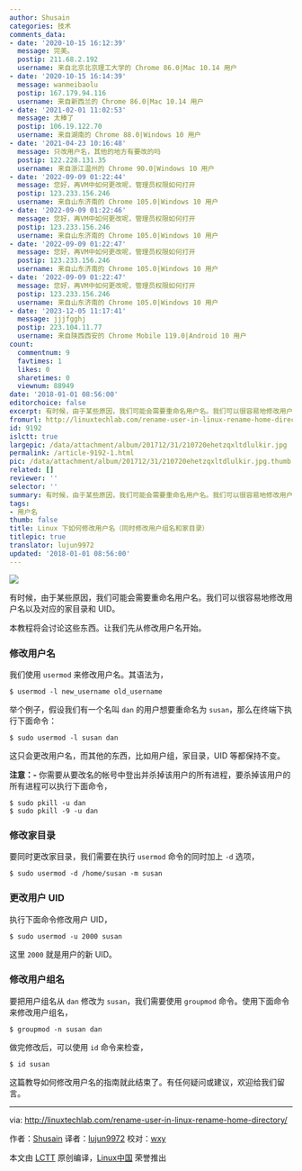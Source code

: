 ```yaml
---
author: Shusain
categories: 技术
comments_data:
- date: '2020-10-15 16:12:39'
  message: 完美。
  postip: 211.68.2.192
  username: 来自北京北京理工大学的 Chrome 86.0|Mac 10.14 用户
- date: '2020-10-15 16:14:39'
  message: wanmeibaolu
  postip: 167.179.94.116
  username: 来自新西兰的 Chrome 86.0|Mac 10.14 用户
- date: '2021-02-01 11:02:53'
  message: 太棒了
  postip: 106.19.122.70
  username: 来自湖南的 Chrome 88.0|Windows 10 用户
- date: '2021-04-23 10:16:48'
  message: 只改用户名，其他的地方有要改的吗
  postip: 122.228.131.35
  username: 来自浙江温州的 Chrome 90.0|Windows 10 用户
- date: '2022-09-09 01:22:44'
  message: 您好，再VM中如何更改呢，管理员权限如何打开
  postip: 123.233.156.246
  username: 来自山东济南的 Chrome 105.0|Windows 10 用户
- date: '2022-09-09 01:22:46'
  message: 您好，再VM中如何更改呢，管理员权限如何打开
  postip: 123.233.156.246
  username: 来自山东济南的 Chrome 105.0|Windows 10 用户
- date: '2022-09-09 01:22:47'
  message: 您好，再VM中如何更改呢，管理员权限如何打开
  postip: 123.233.156.246
  username: 来自山东济南的 Chrome 105.0|Windows 10 用户
- date: '2022-09-09 01:22:47'
  message: 您好，再VM中如何更改呢，管理员权限如何打开
  postip: 123.233.156.246
  username: 来自山东济南的 Chrome 105.0|Windows 10 用户
- date: '2023-12-05 11:17:41'
  message: jjjfgghj
  postip: 223.104.11.77
  username: 来自陕西西安的 Chrome Mobile 119.0|Android 10 用户
count:
  commentnum: 9
  favtimes: 1
  likes: 0
  sharetimes: 0
  viewnum: 88949
date: '2018-01-01 08:56:00'
editorchoice: false
excerpt: 有时候，由于某些原因，我们可能会需要重命名用户名。我们可以很容易地修改用户名以及对应的家目录和 UID。
fromurl: http://linuxtechlab.com/rename-user-in-linux-rename-home-directory/
id: 9192
islctt: true
largepic: /data/attachment/album/201712/31/210720ehetzqxltdlulkir.jpg
permalink: /article-9192-1.html
pic: /data/attachment/album/201712/31/210720ehetzqxltdlulkir.jpg.thumb.jpg
related: []
reviewer: ''
selector: ''
summary: 有时候，由于某些原因，我们可能会需要重命名用户名。我们可以很容易地修改用户名以及对应的家目录和 UID。
tags:
- 用户名
thumb: false
title: Linux 下如何修改用户名（同时修改用户组名和家目录）
titlepic: true
translator: lujun9972
updated: '2018-01-01 08:56:00'
---
```


![](/data/attachment/album/201712/31/210720ehetzqxltdlulkir.jpg)


有时候，由于某些原因，我们可能会需要重命名用户名。我们可以很容易地修改用户名以及对应的家目录和 UID。


本教程将会讨论这些东西。让我们先从修改用户名开始。


### 修改用户名


我们使用 `usermod` 来修改用户名。其语法为，



```
$ usermod -l new_username old_username

```

举个例子，假设我们有一个名叫 `dan` 的用户想要重命名为 `susan`，那么在终端下执行下面命令：



```
$ sudo usermod -l susan dan

```

这只会更改用户名，而其他的东西，比如用户组，家目录，UID 等都保持不变。


**注意：-** 你需要从要改名的帐号中登出并杀掉该用户的所有进程，要杀掉该用户的所有进程可以执行下面命令，



```
$ sudo pkill -u dan
$ sudo pkill -9 -u dan

```

### 修改家目录


要同时更改家目录，我们需要在执行 `usermod` 命令的同时加上 `-d` 选项，



```
$ sudo usermod -d /home/susan -m susan

```

### 更改用户 UID


执行下面命令修改用户 UID，



```
$ sudo usermod -u 2000 susan

```

这里 `2000` 就是用户的新 UID。


### 修改用户组名


要把用户组名从 `dan` 修改为 `susan`，我们需要使用 `groupmod` 命令。使用下面命令来修改用户组名，



```
$ groupmod -n susan dan

```

做完修改后，可以使用 `id` 命令来检查，



```
$ id susan

```

这篇教导如何修改用户名的指南就此结束了。有任何疑问或建议，欢迎给我们留言。




---


via: <http://linuxtechlab.com/rename-user-in-linux-rename-home-directory/>


作者：[Shusain](http://linuxtechlab.com/author/shsuain/) 译者：[lujun9972](https://github.com/lujun9972) 校对：[wxy](https://github.com/wxy)


本文由 [LCTT](https://github.com/LCTT/TranslateProject) 原创编译，[Linux中国](https://linux.cn/) 荣誉推出